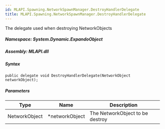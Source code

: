 ```yaml
---  
id: MLAPI.Spawning.NetworkSpawnManager.DestroyHandlerDelegate  
title: MLAPI.Spawning.NetworkSpawnManager.DestroyHandlerDelegate
---
```


<div class="markdown level0 summary">

The delegate used when destroying NetworkObjects

</div>

<div class="markdown level0 conceptual">

</div>

##### **Namespace**: System.Dynamic.ExpandoObject

##### **Assembly**: MLAPI.dll

##### Syntax

    public delegate void DestroyHandlerDelegate(NetworkObject networkObject);

##### Parameters

| Type          | Name            | Description                     |
|---------------|-----------------|---------------------------------|
| NetworkObject | \*networkObject | The NetworkObject to be destroy |
